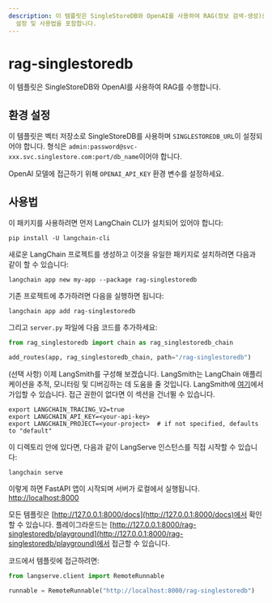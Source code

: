 ```yaml
---
description: 이 템플릿은 SingleStoreDB와 OpenAI를 사용하여 RAG(정보 검색-생성)를 수행하는 방법을 안내합니다. 환경
  설정 및 사용법을 포함합니다.
---
```


# rag-singlestoredb

이 템플릿은 SingleStoreDB와 OpenAI를 사용하여 RAG를 수행합니다.

## 환경 설정

이 템플릿은 벡터 저장소로 SingleStoreDB를 사용하며 `SINGLESTOREDB_URL`이 설정되어야 합니다. 형식은 `admin:password@svc-xxx.svc.singlestore.com:port/db_name`이어야 합니다.

OpenAI 모델에 접근하기 위해 `OPENAI_API_KEY` 환경 변수를 설정하세요.

## 사용법

이 패키지를 사용하려면 먼저 LangChain CLI가 설치되어 있어야 합니다:

```shell
pip install -U langchain-cli
```


새로운 LangChain 프로젝트를 생성하고 이것을 유일한 패키지로 설치하려면 다음과 같이 할 수 있습니다:

```shell
langchain app new my-app --package rag-singlestoredb
```


기존 프로젝트에 추가하려면 다음을 실행하면 됩니다:

```shell
langchain app add rag-singlestoredb
```


그리고 `server.py` 파일에 다음 코드를 추가하세요:
```python
from rag_singlestoredb import chain as rag_singlestoredb_chain

add_routes(app, rag_singlestoredb_chain, path="/rag-singlestoredb")
```


(선택 사항) 이제 LangSmith를 구성해 보겠습니다.
LangSmith는 LangChain 애플리케이션을 추적, 모니터링 및 디버깅하는 데 도움을 줄 것입니다.
LangSmith에 [여기](https://smith.langchain.com/)에서 가입할 수 있습니다.
접근 권한이 없다면 이 섹션을 건너뛸 수 있습니다.

```shell
export LANGCHAIN_TRACING_V2=true
export LANGCHAIN_API_KEY=<your-api-key>
export LANGCHAIN_PROJECT=<your-project>  # if not specified, defaults to "default"
```


이 디렉토리 안에 있다면, 다음과 같이 LangServe 인스턴스를 직접 시작할 수 있습니다:

```shell
langchain serve
```


이렇게 하면 FastAPI 앱이 시작되며 서버가 로컬에서 실행됩니다.
[http://localhost:8000](http://localhost:8000)

모든 템플릿은 [http://127.0.0.1:8000/docs](http://127.0.0.1:8000/docs)에서 확인할 수 있습니다.
플레이그라운드는 [http://127.0.0.1:8000/rag-singlestoredb/playground](http://127.0.0.1:8000/rag-singlestoredb/playground)에서 접근할 수 있습니다.

코드에서 템플릿에 접근하려면:

```python
from langserve.client import RemoteRunnable

runnable = RemoteRunnable("http://localhost:8000/rag-singlestoredb")
```